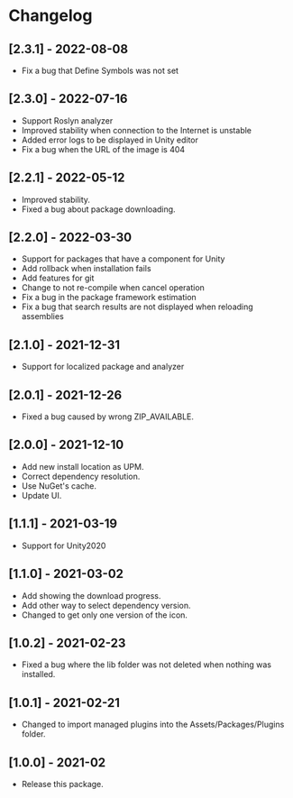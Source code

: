 # Changelog

## [2.3.1] - 2022-08-08

- Fix a bug that Define Symbols was not set

## [2.3.0] - 2022-07-16

- Support Roslyn analyzer
- Improved stability when connection to the Internet is unstable
- Added error logs to be displayed in Unity editor
- Fix a bug when the URL of the image is 404

## [2.2.1] - 2022-05-12

- Improved stability.
- Fixed a bug about package downloading.

## [2.2.0] - 2022-03-30

- Support for packages that have a component for Unity
- Add rollback when installation fails
- Add features for git
- Change to not re-compile when cancel operation
- Fix a bug in the package framework estimation
- Fix a bug that search results are not displayed when reloading assemblies

## [2.1.0] - 2021-12-31

- Support for localized package and analyzer

## [2.0.1] - 2021-12-26

- Fixed a bug caused by wrong ZIP_AVAILABLE.

## [2.0.0] - 2021-12-10

- Add new install location as UPM.
- Correct dependency resolution.
- Use NuGet's cache.
- Update UI.

## [1.1.1] - 2021-03-19

- Support for Unity2020

## [1.1.0] - 2021-03-02

- Add showing the download progress.
- Add other way to select dependency version.
- Changed to get only one version of the icon.

## [1.0.2] - 2021-02-23

- Fixed a bug where the lib folder was not deleted when nothing was installed.

## [1.0.1] - 2021-02-21

- Changed to import managed plugins into the Assets/Packages/Plugins folder.

## [1.0.0] - 2021-02

- Release this package.
